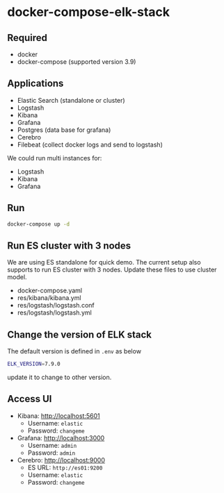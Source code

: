 # docker-compose-elk-stack

## Required

- docker
- docker-compose (supported version 3.9)

## Applications

- Elastic Search (standalone or cluster)
- Logstash
- Kibana
- Grafana
- Postgres (data base for grafana)
- Cerebro
- Filebeat (collect docker logs and send to logstash)

We could run multi instances for:

- Logstash
- Kibana
- Grafana

## Run

```bash
docker-compose up -d
```

## Run ES cluster with 3 nodes

We are using ES standalone for quick demo. The current setup also supports to run ES cluster with 3 nodes. Update these files to use cluster model.

- docker-compose.yaml
- res/kibana/kibana.yml
- res/logstash/logstash.conf
- res/logstash/logstash.yml

## Change the version of ELK stack

The default version is defined in `.env` as below

```bash
ELK_VERSION=7.9.0
```

update it to change to other version.

## Access UI

- Kibana: [http://localhost:5601](http://localhost:5601)
  - Username: `elastic`
  - Password: `changeme`
- Grafana: [http://localhost:3000](http://localhost:3000)
  - Username: `admin`
  - Password: `admin`
- Cerebro: [http://localhost:9000](http://localhost:9000)
  - ES URL: `http://es01:9200`
  - Username: `elastic`
  - Password: `changeme`
